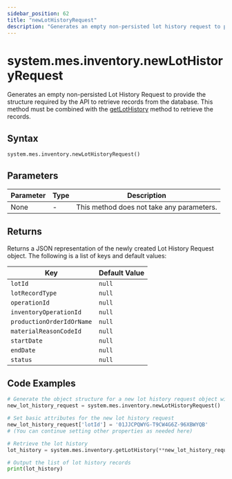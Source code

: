 ```yaml
---
sidebar_position: 62
title: "newLotHistoryRequest"
description: "Generates an empty non-persisted lot history request to provide the structure to retrieve records from the database."
---
```


# system.mes.inventory.newLotHistoryRequest

Generates an empty non-persisted Lot History Request to provide the structure required by the API to retrieve records from the database. 
This method must be combined with the [getLotHistory](./get-lot-history) method to retrieve the records.

## Syntax
```python
system.mes.inventory.newLotHistoryRequest()
```

## Parameters

| Parameter | Type | Description                               |
|-----------|------|-------------------------------------------|
| None      | -    | This method does not take any parameters. |

## Returns

Returns a JSON representation of the newly created Lot History Request object. The following is a list of keys and default values:

| Key                       | Default Value    |
|---------------------------|------------------|
| `lotId`                   | `null`           |
| `lotRecordType`           | `null`           |
| `operationId`             | `null`           |
| `inventoryOperationId`    | `null`           |
| `productionOrderIdOrName` | `null`           |
| `materialReasonCodeId`    | `null`           |
| `startDate`               | `null`           |
| `endDate`                 | `null`           |
| `status`                  | `null`           |

## Code Examples

```python
# Generate the object structure for a new lot history request object with no initial arguments
new_lot_history_request = system.mes.inventory.newLotHistoryRequest()

# Set basic attributes for the new lot history request
new_lot_history_request['lotId'] = '01JJCPQWYG-T9CW4G6Z-96XBWYQB'
# (You can continue setting other properties as needed here)

# Retrieve the lot history
lot_history = system.mes.inventory.getLotHistory(**new_lot_history_request)

# Output the list of lot history records
print(lot_history)
```